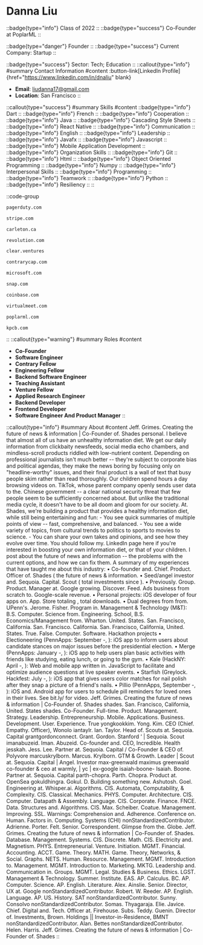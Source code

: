 # Danna Liu
::badge{type="info"}
Class of 2022
::
::badge{type="success"}
Co-Founder at PoplarML
::

::badge{type="danger"}
Founder
::
::badge{type="success"}
Current Company: Startup
::

::badge{type="success"}
Sector: Tech; Education
::
::callout{type="info"}
#summary
Contact Information
#content
:button-link[LinkedIn Profile]{href="https://www.linkedin.com/in/dnaliu" blank}
- **Email**: liudanna17@gmail.com
- **Location**: San Francisco
::

::callout{type="success"}
#summary
Skills
#content
::badge{type="info"}
Dart
::
::badge{type="info"}
French
::
::badge{type="info"}
Cooperation
::
::badge{type="info"}
Java
::
::badge{type="info"}
Cascading Style Sheets
::
::badge{type="info"}
React Native
::
::badge{type="info"}
Communication
::
::badge{type="info"}
English
::
::badge{type="info"}
Leadership
::
::badge{type="info"}
Javafx
::
::badge{type="info"}
Javascript
::
::badge{type="info"}
Mobile Application Development
::
::badge{type="info"}
Organization Skills
::
::badge{type="info"}
Git
::
::badge{type="info"}
Html
::
::badge{type="info"}
Object Oriented Programming
::
::badge{type="info"}
Numpy
::
::badge{type="info"}
Interpersonal Skills
::
::badge{type="info"}
Programming
::
::badge{type="info"}
Teamwork
::
::badge{type="info"}
Python
::
::badge{type="info"}
Resiliency
::
::

::code-group
```bash [PagerDuty]
pagerduty.com
```
```bash [Stripe]
stripe.com
```
```bash [Carleton University]
carleton.ca
```
```bash [Revolution’s Rise of the Rest Seed Fund]
revolution.com
```
```bash [Clear Ventures]
clear.ventures
```
```bash [Contrary]
contrarycap.com
```
```bash [Microsoft]
microsoft.com
```
```bash [Snap]
snap.com
```
```bash [Coinbase]
coinbase.com
```
```bash [VirtualMeet]
virtualmeet.com
```
```bash [PoplarML]
poplarml.com
```
```bash [Kleiner Perkins Caufield & Byers]
kpcb.com
```
::
::callout{type="warning"}
#summary
Roles
#content
- **Co-Founder**
- **Software Engineer**
- **Contrary Fellow**
- **Engineering Fellow**
- **Backend Software Engineer**
- **Teaching Assistant**
- **Venture Fellow**
- **Applied Research Engineer**
- **Backend Developer**
- **Frontend Developer**
- **Software Engineer And Product Manager**
::

::callout{type="info"}
#summary
About
#content
Jeff. Grimes. Creating the future of news & information | Co-Founder of. Shades personal. I believe that almost all of us have an unhealthy information diet. We get our daily information from clickbaity newsfeeds, social media echo chambers, and mindless-scroll products riddled with low-nutrient content. Depending on professional journalists isn't much better -- they're subject to corporate bias and political agendas, they make the news boring by focusing only on "headline-worthy" issues, and their final product is a wall of text that busy people skim rather than read thoroughly. Our children spend hours a day browsing videos on. TikTok, whose parent company openly sends user data to the. Chinese government -- a clear national security threat that few people seem to be sufficiently concerned about. But unlike the traditional media cycle, it doesn't have to be all doom and gloom for our society. At. Shades, we're building a product that provides a healthy information diet, while still being entertaining and fun: - You see quick summaries of multiple points of view -- fast, comprehensive, and balanced. - You see a wide variety of topics, from cultural trends to politics to sports to movies to science. - You can share your own takes and opinions, and see how they evolve over time. You should follow my. LinkedIn page here if you're interested in boosting your own information diet, or that of your children. I post about the future of news and information -- the problems with the current options, and how we can fix them. A summary of my experiences that have taught me about this industry: • Co-founder and. Chief. Product. Officer of. Shades ( the future of news & information. • Seed/angel investor and. Sequoia. Capital. Scout ( total investments since ). • Previously. Group. Product. Manager at. Google growing. Discover. Feed. Ads business from scratch to. Google-scale revenue. • Personal projects: iOS developer of four apps on. App. Store totaling , total downloads. • Dual degrees from from. UPenn's. Jerome. Fisher. Program in. Management & Technology (M&T): B.S. Computer. Science from. Engineering. School, B.S. Economics/Management from. Wharton. United. States. San. Francisco, California. San. Francisco. California. San. Francisco, California, United. States. True. False. Computer. Software. Hackathon projects • Electioneering (PennApps: September -, ): iOS app to inform users about candidate stances on major issues before the presidential election. • Merge (PennApps: January -, ): iOS app to help users plan basic activities with friends like studying, eating lunch, or going to the gym. • Kale (HackNY: April -, ): Web and mobile app written in. JavaScript to facilitate and optimize audience questions at live speaker events. • Starfish (Greylock. Hackfest: July -, ): iOS app that gives users color matches for nail polish after they snap a picture of a friend's nails. • Pillio (PennApps, September -, ): iOS and. Android app for users to schedule pill reminders for loved ones in their lives. See bit.ly/ for video. Jeff. Grimes. Creating the future of news & information | Co-Founder of. Shades shades. San. Francisco, California, United. States shades. Co-Founder. Full-time. Product. Management. Strategy. Leadership. Entrepreneurship. Mobile. Applications. Business. Development. User. Experience. True yongkookkim. Yong. Kim. CEO (Chief. Empathy. Officer), Wonolo iantaylr. Ian. Taylor. Head of. Scouts at. Sequoia. Capital grantgordonconnect. Grant. Gordon. Stanford ‘ | Sequoia. Scout imanabuzeid. Iman. Abuzeid. Co-founder and. CEO, Incredible. Health jesskah. Jess. Lee. Partner at. Sequoia. Capital / Co-Founder & CEO of. Polyvore marcuskrylborn. Marcus. Krylborn. GTM & Growth. Leader | Scout at. Sequoia. Capital | Angel. Investor max-greenwald maximus greenwald co-founder & ceo at warmly, | yc | ex-google isaiah-boone- Isaiah. Boone. Partner at. Sequoia. Capital parth-chopra. Parth. Chopra. Product at. OpenSea gokuldhingra. Gokul. D. Building something new. Ashutosh. Goel. Engineering at. Whisper.ai. Algorithms. CIS. Automata, Computability, & Complexity. CIS. Classical. Mechanics. PHYS. Computer. Architecture. CIS. Computer. Datapath & Assembly. Language. CIS. Corporate. Finance. FNCE. Data. Structures and. Algorithms. CIS. Max. Scheiber. Coatue. Management. Improving. SSL. Warnings: Comprehension and. Adherence. Conference on. Human. Factors in. Computing. Systems (CHI) nonStandardizedContributor. Adrienne. Porter. Felt. Senior. Correspondent. Glimpse from the. Globe. Jeff. Grimes. Creating the future of news & information | Co-Founder of. Shades. Database. Management. Systems. CIS. Discrete. Math. CIS. Electricity and. Magnetism. PHYS. Entrepreneurial. Venture. Initiation. MGMT. Financial. Accounting. ACCT. Game. Theory. MATH. Game. Theory, Networks, & Social. Graphs. NETS. Human. Resource. Management. MGMT. Introduction to. Management. MGMT. Introduction to. Marketing. MKTG. Leadership and. Communication in. Groups. MGMT. Legal. Studies & Business. Ethics. LGST. Management & Technology. Summer. Institute. EAS. AP. Calculus. BC. AP. Computer. Science. AP. English. Literature. Alex. Ainslie. Senior. Director, UX at. Google nonStandardizedContributor. Robert. W. Reeder. AP. English. Language. AP. US. History. SAT nonStandardizedContributor. Sunny. Consolvo nonStandardizedContributor. Somas. Thyagaraja. Elie. Javice. Chief. Digital and. Tech. Officer at. Firehouse. Subs. Teddy. Guenin. Director of. Investments, Brown. Holdings || Investor-in-Residence, BMNT nonStandardizedContributor. Alan. Bettes nonStandardizedContributor. Helen. Harris. Jeff. Grimes. Creating the future of news & information | Co-Founder of. Shades
::

